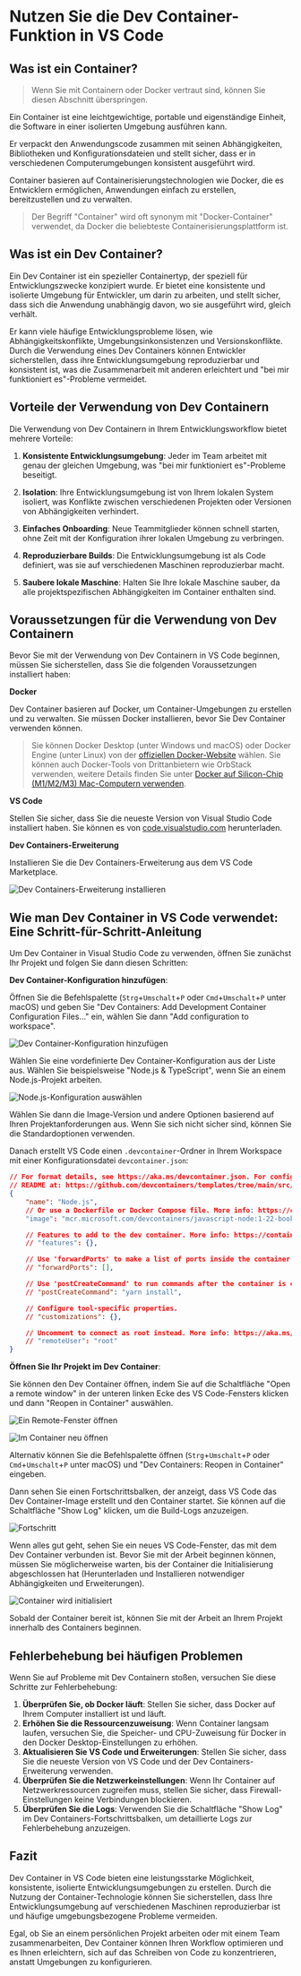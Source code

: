 # Nutzen Sie die Dev Container-Funktion in VS Code

## Was ist ein Container?

> Wenn Sie mit Containern oder Docker vertraut sind, können Sie diesen Abschnitt überspringen.

Ein Container ist eine leichtgewichtige, portable und eigenständige Einheit, die Software in einer isolierten Umgebung ausführen kann.

Er verpackt den Anwendungscode zusammen mit seinen Abhängigkeiten, Bibliotheken und Konfigurationsdateien und stellt sicher, dass er in verschiedenen Computerumgebungen konsistent ausgeführt wird.

Container basieren auf Containerisierungstechnologien wie Docker, die es Entwicklern ermöglichen, Anwendungen einfach zu erstellen, bereitzustellen und zu verwalten.

> Der Begriff "Container" wird oft synonym mit "Docker-Container" verwendet, da Docker die beliebteste Containerisierungsplattform ist.

## Was ist ein Dev Container?

Ein Dev Container ist ein spezieller Containertyp, der speziell für Entwicklungszwecke konzipiert wurde. Er bietet eine konsistente und isolierte Umgebung für Entwickler, um darin zu arbeiten, und stellt sicher, dass sich die Anwendung unabhängig davon, wo sie ausgeführt wird, gleich verhält.

Er kann viele häufige Entwicklungsprobleme lösen, wie Abhängigkeitskonflikte, Umgebungsinkonsistenzen und Versionskonflikte. Durch die Verwendung eines Dev Containers können Entwickler sicherstellen, dass ihre Entwicklungsumgebung reproduzierbar und konsistent ist, was die Zusammenarbeit mit anderen erleichtert und "bei mir funktioniert es"-Probleme vermeidet.

## Vorteile der Verwendung von Dev Containern

Die Verwendung von Dev Containern in Ihrem Entwicklungsworkflow bietet mehrere Vorteile:

1. **Konsistente Entwicklungsumgebung**: Jeder im Team arbeitet mit genau der gleichen Umgebung, was "bei mir funktioniert es"-Probleme beseitigt.

2. **Isolation**: Ihre Entwicklungsumgebung ist von Ihrem lokalen System isoliert, was Konflikte zwischen verschiedenen Projekten oder Versionen von Abhängigkeiten verhindert.

3. **Einfaches Onboarding**: Neue Teammitglieder können schnell starten, ohne Zeit mit der Konfiguration ihrer lokalen Umgebung zu verbringen.

4. **Reproduzierbare Builds**: Die Entwicklungsumgebung ist als Code definiert, was sie auf verschiedenen Maschinen reproduzierbar macht.

5. **Saubere lokale Maschine**: Halten Sie Ihre lokale Maschine sauber, da alle projektspezifischen Abhängigkeiten im Container enthalten sind.

## Voraussetzungen für die Verwendung von Dev Containern

Bevor Sie mit der Verwendung von Dev Containern in VS Code beginnen, müssen Sie sicherstellen, dass Sie die folgenden Voraussetzungen installiert haben:

**Docker**

Dev Container basieren auf Docker, um Container-Umgebungen zu erstellen und zu verwalten. Sie müssen Docker installieren, bevor Sie Dev Container verwenden können.

> Sie können Docker Desktop (unter Windows und macOS) oder Docker Engine (unter Linux) von der [offiziellen Docker-Website](https://www.docker.com/products/docker-desktop/) wählen. Sie können auch Docker-Tools von Drittanbietern wie OrbStack verwenden, weitere Details finden Sie unter [Docker auf Silicon-Chip (M1/M2/M3) Mac-Computern verwenden](/en/mac/02-dev-environment/how-to-use-docker-on-m1-mac.md).


**VS Code**

Stellen Sie sicher, dass Sie die neueste Version von Visual Studio Code installiert haben. Sie können es von [code.visualstudio.com](https://code.visualstudio.com/) herunterladen.


**Dev Containers-Erweiterung**

Installieren Sie die Dev Containers-Erweiterung aus dem VS Code Marketplace.

![Dev Containers-Erweiterung installieren](/attachments/vscode/dev-container/01-extension.png)

## Wie man Dev Container in VS Code verwendet: Eine Schritt-für-Schritt-Anleitung

Um Dev Container in Visual Studio Code zu verwenden, öffnen Sie zunächst Ihr Projekt und folgen Sie dann diesen Schritten:

**Dev Container-Konfiguration hinzufügen**:

Öffnen Sie die Befehlspalette (`Strg`+`Umschalt`+`P` oder `Cmd`+`Umschalt`+`P` unter macOS) und geben Sie "Dev Containers: Add Development Container Configuration Files..." ein, wählen Sie dann "Add configuration to workspace".

![Dev Container-Konfiguration hinzufügen](/attachments/vscode/dev-container/02-add-config.png)

Wählen Sie eine vordefinierte Dev Container-Konfiguration aus der Liste aus. Wählen Sie beispielsweise "Node.js & TypeScript", wenn Sie an einem Node.js-Projekt arbeiten.

![Node.js-Konfiguration auswählen](/attachments/vscode/dev-container/03-select-nodejs.png)

Wählen Sie dann die Image-Version und andere Optionen basierend auf Ihren Projektanforderungen aus. Wenn Sie sich nicht sicher sind, können Sie die Standardoptionen verwenden.

Danach erstellt VS Code einen `.devcontainer`-Ordner in Ihrem Workspace mit einer Konfigurationsdatei `devcontainer.json`:

```json
// For format details, see https://aka.ms/devcontainer.json. For config options, see the
// README at: https://github.com/devcontainers/templates/tree/main/src/javascript-node
{
	"name": "Node.js",
	// Or use a Dockerfile or Docker Compose file. More info: https://containers.dev/guide/dockerfile
	"image": "mcr.microsoft.com/devcontainers/javascript-node:1-22-bookworm"

	// Features to add to the dev container. More info: https://containers.dev/features.
	// "features": {},

	// Use 'forwardPorts' to make a list of ports inside the container available locally.
	// "forwardPorts": [],

	// Use 'postCreateCommand' to run commands after the container is created.
	// "postCreateCommand": "yarn install",

	// Configure tool-specific properties.
	// "customizations": {},

	// Uncomment to connect as root instead. More info: https://aka.ms/dev-containers-non-root.
	// "remoteUser": "root"
}
```

**Öffnen Sie Ihr Projekt im Dev Container**:

Sie können den Dev Container öffnen, indem Sie auf die Schaltfläche "Open a remote window" in der unteren linken Ecke des VS Code-Fensters klicken und dann "Reopen in Container" auswählen.

![Ein Remote-Fenster öffnen](/attachments/vscode/dev-container/04-open-remote-window.png)

![Im Container neu öffnen](/attachments/vscode/dev-container/05-reopen-in-container.png)

Alternativ können Sie die Befehlspalette öffnen (`Strg`+`Umschalt`+`P` oder `Cmd`+`Umschalt`+`P` unter macOS) und "Dev Containers: Reopen in Container" eingeben.

Dann sehen Sie einen Fortschrittsbalken, der anzeigt, dass VS Code das Dev Container-Image erstellt und den Container startet. Sie können auf die Schaltfläche "Show Log" klicken, um die Build-Logs anzuzeigen.

![Fortschritt](/attachments/vscode/dev-container/06-progress.png)

Wenn alles gut geht, sehen Sie ein neues VS Code-Fenster, das mit dem Dev Container verbunden ist. Bevor Sie mit der Arbeit beginnen können, müssen Sie möglicherweise warten, bis der Container die Initialisierung abgeschlossen hat (Herunterladen und Installieren notwendiger Abhängigkeiten und Erweiterungen).

![Container wird initialisiert](/attachments/vscode/dev-container/07-container-initializing.png)

Sobald der Container bereit ist, können Sie mit der Arbeit an Ihrem Projekt innerhalb des Containers beginnen.

## Fehlerbehebung bei häufigen Problemen

Wenn Sie auf Probleme mit Dev Containern stoßen, versuchen Sie diese Schritte zur Fehlerbehebung:

1. **Überprüfen Sie, ob Docker läuft**: Stellen Sie sicher, dass Docker auf Ihrem Computer installiert ist und läuft.
2. **Erhöhen Sie die Ressourcenzuweisung**: Wenn Container langsam laufen, versuchen Sie, die Speicher- und CPU-Zuweisung für Docker in den Docker Desktop-Einstellungen zu erhöhen.
3. **Aktualisieren Sie VS Code und Erweiterungen**: Stellen Sie sicher, dass Sie die neueste Version von VS Code und der Dev Containers-Erweiterung verwenden.
4. **Überprüfen Sie die Netzwerkeinstellungen**: Wenn Ihr Container auf Netzwerkressourcen zugreifen muss, stellen Sie sicher, dass Firewall-Einstellungen keine Verbindungen blockieren.
5. **Überprüfen Sie die Logs**: Verwenden Sie die Schaltfläche "Show Log" im Dev Containers-Fortschrittsbalken, um detaillierte Logs zur Fehlerbehebung anzuzeigen.

## Fazit

Dev Container in VS Code bieten eine leistungsstarke Möglichkeit, konsistente, isolierte Entwicklungsumgebungen zu erstellen. Durch die Nutzung der Container-Technologie können Sie sicherstellen, dass Ihre Entwicklungsumgebung auf verschiedenen Maschinen reproduzierbar ist und häufige umgebungsbezogene Probleme vermeiden.

Egal, ob Sie an einem persönlichen Projekt arbeiten oder mit einem Team zusammenarbeiten, Dev Container können Ihren Workflow optimieren und es Ihnen erleichtern, sich auf das Schreiben von Code zu konzentrieren, anstatt Umgebungen zu konfigurieren.